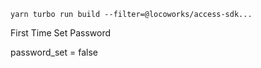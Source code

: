 ```
yarn turbo run build --filter=@locoworks/access-sdk...
```

First Time Set Password

password_set = false
